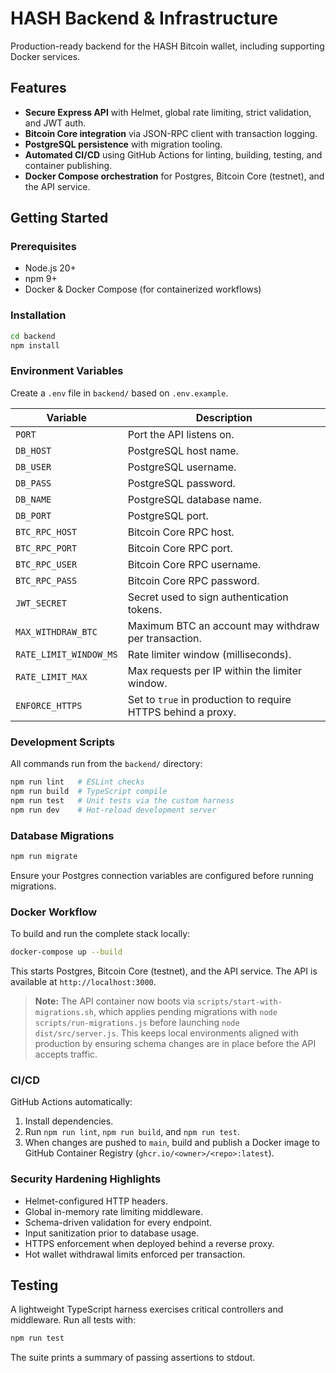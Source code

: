 # HASH Backend & Infrastructure

Production-ready backend for the HASH Bitcoin wallet, including supporting Docker services.

## Features

- **Secure Express API** with Helmet, global rate limiting, strict validation, and JWT auth.
- **Bitcoin Core integration** via JSON-RPC client with transaction logging.
- **PostgreSQL persistence** with migration tooling.
- **Automated CI/CD** using GitHub Actions for linting, building, testing, and container publishing.
- **Docker Compose orchestration** for Postgres, Bitcoin Core (testnet), and the API service.

## Getting Started

### Prerequisites

- Node.js 20+
- npm 9+
- Docker & Docker Compose (for containerized workflows)

### Installation

```bash
cd backend
npm install
```

### Environment Variables

Create a `.env` file in `backend/` based on `.env.example`.

| Variable | Description |
| --- | --- |
| `PORT` | Port the API listens on. |
| `DB_HOST` | PostgreSQL host name. |
| `DB_USER` | PostgreSQL username. |
| `DB_PASS` | PostgreSQL password. |
| `DB_NAME` | PostgreSQL database name. |
| `DB_PORT` | PostgreSQL port. |
| `BTC_RPC_HOST` | Bitcoin Core RPC host. |
| `BTC_RPC_PORT` | Bitcoin Core RPC port. |
| `BTC_RPC_USER` | Bitcoin Core RPC username. |
| `BTC_RPC_PASS` | Bitcoin Core RPC password. |
| `JWT_SECRET` | Secret used to sign authentication tokens. |
| `MAX_WITHDRAW_BTC` | Maximum BTC an account may withdraw per transaction. |
| `RATE_LIMIT_WINDOW_MS` | Rate limiter window (milliseconds). |
| `RATE_LIMIT_MAX` | Max requests per IP within the limiter window. |
| `ENFORCE_HTTPS` | Set to `true` in production to require HTTPS behind a proxy. |

### Development Scripts

All commands run from the `backend/` directory:

```bash
npm run lint   # ESLint checks
npm run build  # TypeScript compile
npm run test   # Unit tests via the custom harness
npm run dev    # Hot-reload development server
```

### Database Migrations

```bash
npm run migrate
```

Ensure your Postgres connection variables are configured before running migrations.

### Docker Workflow

To build and run the complete stack locally:

```bash
docker-compose up --build
```

This starts Postgres, Bitcoin Core (testnet), and the API service. The API is available at `http://localhost:3000`.

> **Note:** The API container now boots via `scripts/start-with-migrations.sh`, which applies pending migrations with `node scripts/run-migrations.js` before launching `node dist/src/server.js`. This keeps local environments aligned with production by ensuring schema changes are in place before the API accepts traffic.

### CI/CD

GitHub Actions automatically:

1. Install dependencies.
2. Run `npm run lint`, `npm run build`, and `npm run test`.
3. When changes are pushed to `main`, build and publish a Docker image to GitHub Container Registry (`ghcr.io/<owner>/<repo>:latest`).

### Security Hardening Highlights

- Helmet-configured HTTP headers.
- Global in-memory rate limiting middleware.
- Schema-driven validation for every endpoint.
- Input sanitization prior to database usage.
- HTTPS enforcement when deployed behind a reverse proxy.
- Hot wallet withdrawal limits enforced per transaction.

## Testing

A lightweight TypeScript harness exercises critical controllers and middleware. Run all tests with:

```bash
npm run test
```

The suite prints a summary of passing assertions to stdout.
